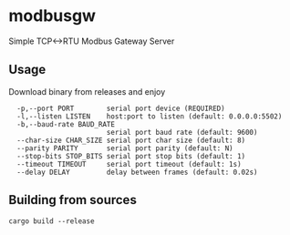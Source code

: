 # modbusgw

Simple TCP&lt;->RTU Modbus Gateway Server

## Usage

Download binary from releases and enjoy

```
  -p,--port PORT        serial port device (REQUIRED)
  -l,--listen LISTEN    host:port to listen (default: 0.0.0.0:5502)
  -b,--baud-rate BAUD_RATE
                        serial port baud rate (default: 9600)
  --char-size CHAR_SIZE serial port char size (default: 8)
  --parity PARITY       serial port parity (default: N)
  --stop-bits STOP_BITS serial port stop bits (default: 1)
  --timeout TIMEOUT     serial port timeout (default: 1s)
  --delay DELAY         delay between frames (default: 0.02s)
```

## Building from sources

```
cargo build --release
```
